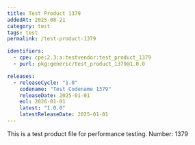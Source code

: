 ```yaml
---
title: Test Product 1379
addedAt: 2025-08-21
category: test
tags: test
permalink: /test-product-1379

identifiers:
  - cpe: cpe:2.3:a:testvendor:test_product_1379
  - purl: pkg:generic/test_product_1379@1.0.0

releases:
  - releaseCycle: "1.0"
    codename: "Test Codename 1379"
    releaseDate: 2025-01-01
    eol: 2026-01-01
    latest: "1.0.0"
    latestReleaseDate: 2025-01-01
---
```


This is a test product file for performance testing. Number: 1379
